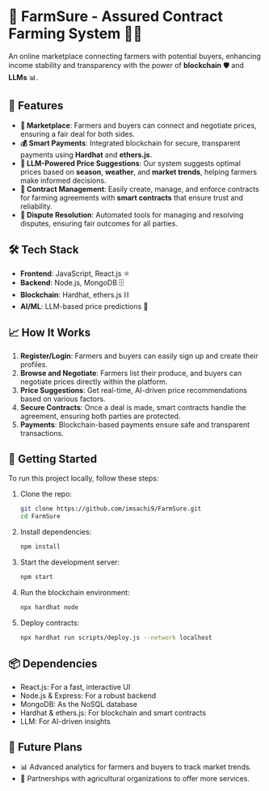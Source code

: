 # 🌾 FarmSure - Assured Contract Farming System 🚜💼

An online marketplace connecting farmers with potential buyers, enhancing income stability and transparency with the power of **blockchain** 🛡️ and **LLMs** 📊.

## 🌟 Features

- **🛒 Marketplace**: Farmers and buyers can connect and negotiate prices, ensuring a fair deal for both sides.
- **💰 Smart Payments**: Integrated blockchain for secure, transparent payments using **Hardhat** and **ethers.js**.
- **🤖 LLM-Powered Price Suggestions**: Our system suggests optimal prices based on **season**, **weather**, and **market trends**, helping farmers make informed decisions.
- **📑 Contract Management**: Easily create, manage, and enforce contracts for farming agreements with **smart contracts** that ensure trust and reliability.
- **🔧 Dispute Resolution**: Automated tools for managing and resolving disputes, ensuring fair outcomes for all parties.

## 🛠️ Tech Stack

- **Frontend**: JavaScript, React.js ⚛️
- **Backend**: Node.js, MongoDB 🗄️
- **Blockchain**: Hardhat, ethers.js ⛓️
- **AI/ML**: LLM-based price predictions 🔮

## 📈 How It Works

1. **Register/Login**: Farmers and buyers can easily sign up and create their profiles.
2. **Browse and Negotiate**: Farmers list their produce, and buyers can negotiate prices directly within the platform.
3. **Price Suggestions**: Get real-time, AI-driven price recommendations based on various factors.
4. **Secure Contracts**: Once a deal is made, smart contracts handle the agreement, ensuring both parties are protected.
5. **Payments**: Blockchain-based payments ensure safe and transparent transactions.

## 🚀 Getting Started

To run this project locally, follow these steps:

1. Clone the repo:
   ```bash
   git clone https://github.com/imsachi9/FarmSure.git
   cd FarmSure
2. Install dependencies:
   ```bash
   npm install
3. Start the development server:
   ```bash
   npm start
4. Run the blockchain environment:
   ```bash
   npx hardhat node
5. Deploy contracts:
   ```bash
   npx hardhat run scripts/deploy.js --network localhost

## 📦 Dependencies
- React.js: For a fast, interactive UI
- Node.js & Express: For a robust backend
- MongoDB: As the NoSQL database
- Hardhat & ethers.js: For blockchain and smart contracts
- LLM: For AI-driven insights
## 🌱 Future Plans
- 📊 Advanced analytics for farmers and buyers to track market trends.
- 🤝 Partnerships with agricultural organizations to offer more services.
